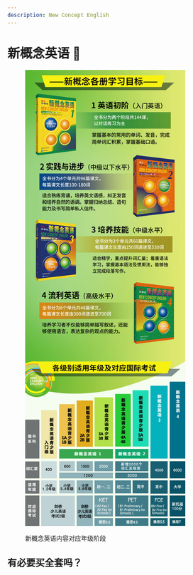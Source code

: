 ```yaml
---
description: New Concept English
---
```


# 新概念英语 🚧

<figure><img src="../.gitbook/assets/new-concept-english.jpg" alt=""><figcaption><p>新概念英语内容对应年级阶段</p></figcaption></figure>

## 有必要买全套吗？
